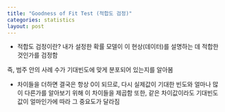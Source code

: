 ```yaml
---
title: "Goodness of Fit Test (적합도 검정)"
categories: statistics
layout: post
---
```

* 적합도 검정이란?
내가 설정한 확률 모델이 이 현상(데이터)를 설명하는 데 적합한 것인가를 검정함

즉, 범주 안의 사례 수가 기대빈도에 맞게 분포되어 있는지를 알아봄

* 차이들을 더하면 결국은 항상 0이 되므로, 다시 실제값이 기대한 빈도와 얼마나 많이 다른가를 알아보기 위해 이 차이들을 제곱함
또한, 같은 차이값이라도 기대빈도값이 얼마인가에 따라 그 중요도가 달라짐

